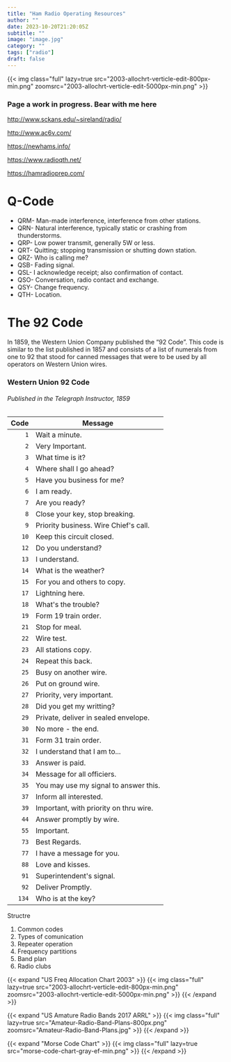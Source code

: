 ```yaml
---
title: "Ham Radio Operating Resources"
author: ""
date: 2023-10-20T21:20:05Z
subtitle: ""
image: "image.jpg"
category: ""
tags: ["radio"]
draft: false
---
```


{{< img class="full" lazy=true src="2003-allochrt-verticle-edit-800px-min.png" zoomsrc="2003-allochrt-verticle-edit-5000px-min.png" >}}


### Page a work in progress. Bear with me here



<http://www.sckans.edu/~sireland/radio/>

<http://www.ac6v.com/>

<https://newhams.info/>

<https://www.radioqth.net/>

<https://hamradioprep.com/>






# Q-Code

- QRM- Man-made interference, interference from other stations.
- QRN- Natural interference, typically static or crashing from thunderstorms.
- QRP- Low power transmit, generally 5W or less.
- QRT- Quitting; stopping transmission or shutting down station.
- QRZ- Who is calling me?
- QSB- Fading signal.
- QSL- I acknowledge receipt; also confirmation of contact.
- QSO- Conversation, radio contact and exchange.
- QSY- Change frequency.
- QTH- Location.


# The 92 Code
In 1859, the Western Union Company published the “92 Code”. This code is similar to the list published in 1857 and consists of a list of numerals from one to 92 that stood for canned messages that were to be used by all operators on Western Union wires.

### Western Union 92 Code
###### Published in the Telegraph Instructor, 1859

| Code | Message |
|--:|---|
| `1` | Wait a minute. |
| `2` | Very Important. |
| `3` | What time is it? |
| `4` | Where shall I go ahead? |
| `5` | Have you business for me? |
| `6` | I am ready. |
| `7` | Are you ready? |
| `8` | Close your key, stop breaking. |
| `9` | Priority business. Wire Chief's call. |
| `10` | Keep this circuit closed. |
| `12` | Do you understand? |
| `13` | I understand. |
| `14` | What is the weather? |
| `15` | For you and others to copy. |
| `17` | Lightning here. |
| `18` | What's the trouble? |
| `19` | Form 19 train order. |
| `21` | Stop for meal. |
| `22` | Wire test. |
| `23` | All stations copy. |
| `24` | Repeat this back. |
| `25` | Busy on another wire. |
| `26` | Put on ground wire. |
| `27` | Priority, very important. |
| `28` | Did you get my writting? |
| `29` | Private, deliver in sealed envelope. |
| `30` | No more - the end. |
| `31` | Form 31 train order. |
| `32` | I understand that I am to... |
| `33` | Answer is paid. |
| `34` | Message for all officiers. |
| `35` | You may use my signal to answer this. |
| `37` | Inform all interested. |
| `39` | Important, with priority on thru wire. |
| `44` | Answer promptly by wire. |
| `55` | Important. |
| `73` | Best Regards. |
| `77` | I have a message for you. |
| `88` | Love and kisses. |
| `91` | Superintendent's signal. |
| `92` | Deliver Promptly. |
| `134` | Who is at the key? |



Structre
1. Common codes
1. Types of comunication
1. Repeater operation
1. Frequency partitions
1. Band plan
1. Radio clubs

{{< expand "US Freq Allocation Chart 2003" >}}
{{< img class="full" lazy=true src="2003-allochrt-verticle-edit-800px-min.png" zoomsrc="2003-allochrt-verticle-edit-5000px-min.png" >}}
{{< /expand >}}

{{< expand "US Amature Radio Bands 2017 ARRL" >}}
{{< img class="full" lazy=true src="Amateur-Radio-Band-Plans-800px.png" zoomsrc="Amateur-Radio-Band-Plans.jpg" >}}
{{< /expand >}}

{{< expand "Morse Code Chart" >}}
{{< img class="full" lazy=true src="morse-code-chart-gray-ef-min.png" >}}
{{< /expand >}}

